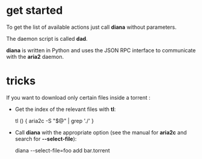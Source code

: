 # get started

To get the list of available actions just call **diana** without parameters.

The daemon script is called **dad**.

**diana** is written in Python and uses the JSON RPC interface to communicate with the **aria2** daemon.

# tricks

If you want to download only certain files inside a torrent :

- Get the index of the relevant files with **tl**:

    tl () {
            aria2c -S "$@" | grep '\./'
    }

- Call **diana** with the appropriate option (see the manual for **aria2c** and search for **--select-file**):

    diana --select-file=foo add bar.torrent
